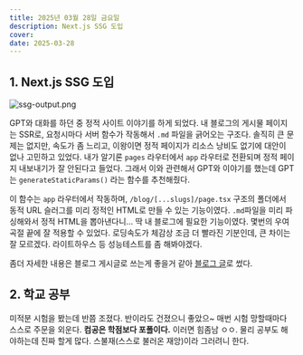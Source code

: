 ```yaml
---
title: 2025년 03월 28일 금요일
description: Next.js SSG 도입
cover:
date: 2025-03-28
---
```


## 1. Next.js SSG 도입

![ssg-output.png](/images/my-blog/ssg-on-post/static-build-output.png)

GPT와 대화를 하던 중 정적 사이트 이야기를 하게 되었다. 내 블로그의 게시물 페이지는 SSR로, 요청시마다 서버 함수가 작동해서 `.md` 파일을 긁어오는 구조다. 솔직히 큰 문제는 없지만, 속도가 좀 느리고, 이왕이면 정적 페이지가 리소스 낭비도 없기에 대안이 없나 고민하고 있었다. 내가 알기론 `pages` 라우터에서 `app` 라우터로 전환되며 정적 페이지 내보내기가 잘 안된다고 들었다. 그래서 이와 관련해서 GPT와 이야기를 했는데 GPT는 `generateStaticParams()` 라는 함수를 추천해줬다.

이 함수는 `app` 라우터에서 작동하며, `/blog/[...slugs]/page.tsx` 구조의 폴더에서 동적 URL 슬러그를 미리 정적인 HTML로 만들 수 있는 기능이였다. `.md`파일을 미리 파싱해와서 정적 HTML을 뽑아낸다니... 딱 내 블로그에 필요한 기능이였다. 몇번의 우여곡절 끝에 잘 적용할 수 있었다. 로딩속도가 체감상 조금 더 빨라진 기분인데, 큰 차이는 잘 모르겠다. 라이트하우스 등 성능테스트를 좀 해봐야겠다.

좀더 자세한 내용은 블로그 게시글로 쓰는게 좋을거 같아 [블로그 글](https://yunseok.vercel.app/my-blog/ssg-on-posts)로 썼다.

## 2. 학교 공부

미적분 시험을 봤는데 반쯤 조졌다. 반이라도 건졌으니 좋았으~ 매번 시험 망할때마다 스스로 주문을 외운다. **컴공은 학점보다 포폴이다.** 이러면 힘좀남 ㅇㅇ. 물리 공부도 해야하는데 진짜 할게 많다. 스불재(스스로 불러온 재앙)이라 그러려니 한다.
